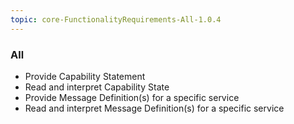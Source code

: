 ```yaml
---
topic: core-FunctionalityRequirements-All-1.0.4
---
```


### All

- Provide Capability Statement 
- Read and interpret Capability State 
- Provide Message Definition(s) for a specific service
- Read and interpret Message Definition(s) for a specific service 

<br>